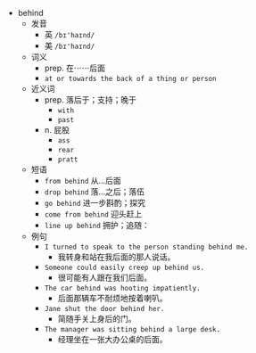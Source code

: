 - behind
  - 发音
    - 英 `/bɪ'haɪnd/`
    - 美 `/bɪ'haɪnd/`
  - 词义
    - prep. 在⋯⋯后面
    - `at or towards the back of a thing or person`
  - 近义词
    - prep. 落后于；支持；晚于
      - `with`
      - `past`
    - n. 屁股
      - `ass`
      - `rear`
      - `pratt`
  - 短语
    - `from behind` 从…后面 
    - `drop behind` 落…之后；落伍 
    - `go behind` 进一步斟酌；探究 
    - `come from behind` 迎头赶上 
    - `line up behind` 拥护；追随： 
  - 例句
    - `I turned to speak to the person standing behind me.`
      - 我转身和站在我后面的那人说话。
    - `Someone could easily creep up behind us.`
      - 很可能有人跟在我们后面。
    - `The car behind was hooting impatiently.`
      - 后面那辆车不耐烦地按着喇叭。
    - `Jane shut the door behind her.`
      - 简随手关上身后的门。
    - `The manager was sitting behind a large desk.`
      - 经理坐在一张大办公桌的后面。

